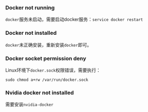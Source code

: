 
### Docker not running

`docker`服务未启动，需要启动docker服务：`service docker restart`

### Docker not installed

`docker`未正确安装，重新安装`docker`即可。

### Docker socket permission deny

Linux环境下`docker.sock`权限错误，需要执行：
```shell
sudo chmod a+rw /var/run/docker.sock
```

### Nvidia docker not installed

需要安装`nvidia-docker`